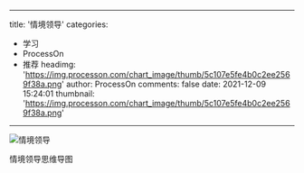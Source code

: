 
---
title: '情境领导'
categories: 
 - 学习
 - ProcessOn
 - 推荐
headimg: 'https://img.processon.com/chart_image/thumb/5c107e5fe4b0c2ee2569f38a.png'
author: ProcessOn
comments: false
date: 2021-12-09 15:24:01
thumbnail: 'https://img.processon.com/chart_image/thumb/5c107e5fe4b0c2ee2569f38a.png'
---

<div>   
<img class="thumb" alt="情境领导" src="https://img.processon.com/chart_image/thumb/5c107e5fe4b0c2ee2569f38a.png" referrerpolicy="no-referrer">
<p>情境领导思维导图</p>  
</div>
            